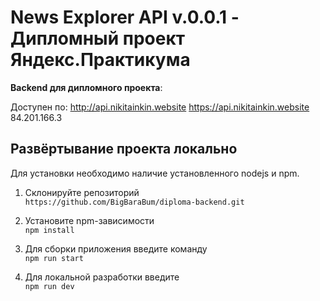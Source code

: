 # News Explorer API v.0.0.1 - Дипломный проект Яндекс.Практикума

<strong>Backend для дипломного проекта</strong>: 

Доступен по:
http://api.nikitainkin.website
https://api.nikitainkin.website
84.201.166.3

## Развёртывание проекта локально
Для установки необходимо наличие установленного nodejs и npm.

1. Склонируйте репозиторий<br>
`https://github.com/BigBaraBum/diploma-backend.git`

2. Установите npm-зависимости<br>
`npm install`

3. Для сборки приложения введите команду<br>
`npm run start`

4. Для локальной разработки введите<br>
`npm run dev`
